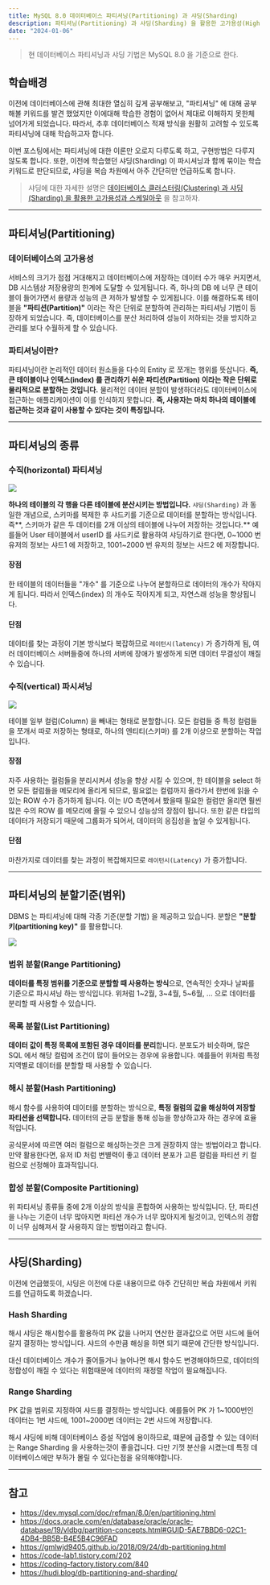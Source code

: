 ```yaml
---
title: MySQL 8.0 데이터베이스 파티셔닝(Partitioning) 과 샤딩(Sharding)
description: 파티셔닝(Partitioning) 과 샤딩(Sharding) 을 활용한 고가용성(High Availability) 를 어떻게 확보하는가?
date: "2024-01-06"
---
```


> 현 데이터베이스 파티셔닝과 샤딩 기법은 MySQL 8.0 을 기준으로 한다.

## 학습배경

이전에 데이터베이스에 관해 최대한 열심히 깊게 공부해보고, "파티셔닝" 에 대해 공부해볼 키워드를 발견 했었지만 이에대해 학습한 경험이 없어서 제대로 이해하지 못한체 넘어가게 되었습니다. 따라서, 추후 데이터베이스 적재 방식을 원활히 고려할 수 있도록 파티셔닝에 대해 학습하고자 합니다.

이번 포스팅에서는 파티셔닝에 대한 이론만 오로지 다루도록 하고, 구현방법은 다루지 않도록 합니다. 또한, 이전에 학습했던 샤딩(Sharding) 이 파시셔닝과 함께 묶이는 학습 키워드로 판단되므로, 샤딩을 복습 차원에서 아주 간단히만 언급하도록 합니다.

> 샤딩에 대한 자세한 설명은 [데이터베이스 클러스터링(Clustering) 과 샤딩(Sharding) 을 활용한 고가용성과 스케일아웃](https://velog.io/@msung99/%EB%8D%B0%EC%9D%B4%ED%84%B0%EB%B2%A0%EC%9D%B4%EC%8A%A4-%ED%81%B4%EB%9F%AC%EC%8A%A4%ED%84%B0%EB%A7%81Clustering-%EA%B3%BC-%EC%83%A4%EB%94%A9Sharding-%EC%9D%84-%ED%99%9C%EC%9A%A9%ED%95%9C-%EA%B3%A0%EA%B0%80%EC%9A%A9%EC%84%B1%EA%B3%BC-%EC%8A%A4%EC%BC%80%EC%9D%BC%EC%95%84%EC%9B%83) 을 참고하자.

---

## 파티셔닝(Partitioning)

### 데이터베이스의 고가용성

서비스의 크기가 점점 거대해지고 데이터베이스에 저장하는 데이터 수가 매우 커지면서, DB 시스템상 저장용량의 한계에 도달할 수 있게됩니다. 즉, 하나의 DB 에 너무 큰 테이블이 들어가면서 용량과 성능의 큰 저하가 발생할 수 있게됩니다. 이를 해결하도록 테이블을 **"파티션(Partition)"** 이라는 작은 단위로 분할하여 관리하는 파티셔닝 기법이 등장하게 되었습니다. 즉, 데이터베이스를 분산 처리하여 성능이 저하되는 것을 방지하고 관리를 보다 수월하게 할 수 있습니다.

### 파티셔닝이란?

파티셔닝이란 논리적인 데이터 원소들을 다수의 Entity 로 쪼개는 행위를 뜻삽니다. **즉, 큰 테이블이나 인덱스(index) 를 관리하기 쉬운 파티션(Partition) 이라는 작은 단위로 물리적으로 분할하는 것입니다.** 물리적인 데이터 분할이 발생하더라도 데이터베이스에 접근하는 애플리케이션이 이를 인식하지 못합니다. **즉, 사용자는 마치 하나의 테이블에 접근하는 것과 같이 사용할 수 있다는 것이 특징입니다.**

---

## 파티셔닝의 종류

### 수직(horizontal) 파티셔닝

![](https://velog.velcdn.com/images/msung99/post/c2c056e4-665d-42f0-aa58-0a025ae1fb0c/image.png)

**하나의 테이블의 각 행을 다른 테이블에 분산시키는 방법입니다.** `샤딩(Sharding)` 과 동일한 개념으로, 스키마를 복제한 후 샤드키를 기준으로 데이터를 분할하는 방식입니다. 즉**, 스키마가 같은 두 데이터를 2개 이상의 테이블에 나누어 저장하는 것입니다.** 예를들어 User 테이블에서 userID 를 사드키로 활용하여 샤딩하기로 한다면, 0~1000 번 유저의 정보는 샤드1 에 저장하고, 1001~2000 번 유저의 정보는 샤드2 에 저장합니다.

#### 장점

한 테이블의 데이터들을 "개수" 를 기준으로 나누어 분할하므로 데이터의 개수가 작아지게 됩니다. 따라서 인덱스(index) 의 개수도 작아지게 되고, 자연스래 성능을 향상됩니다.

#### 단점

데이터를 찾는 과정이 기본 방식보다 복잡하므로 `레이턴시(latency)` 가 증가하게 됨, 여러 데이터베이스 서버들중에 하나의 서버에 장애가 발생하게 되면 데이터 무결성이 깨질 수 있습니다.

### 수직(vertical) 파시셔닝

![](https://velog.velcdn.com/images/msung99/post/a92ace73-830d-498d-a630-ce916e08d2ab/image.png)

테이블 일부 컬럼(Column) 을 빼내는 형태로 분할합니다. 모든 컬럼들 중 특정 컬럼들을 쪼개서 따로 저장하는 형태로, 하나의 엔티티(스키마) 를 2개 이상으로 분할하는 작업입니다.

#### 장점

자주 사용하는 컬럼들을 분리시켜서 성능을 향상 시킬 수 있으며, 한 테이블을 select 하면 모든 컬럼들을 메모리에 올리게 되므로, 필요없는 컬럼까지 올라가서 한번에 읽을 수 있는 ROW 수가 증가하게 됩니다. 이는 I/O 측면에서 봤을때 필요한 컬럼만 올리면 훨씬 많은 수의 ROW 를 메모리에 올릴 수 있으니 성능상의 장점이 됩니다. 또한 같은 타입의 데이터가 저장되기 때문에 그룹화가 되어서, 데이터의 응집성을 높일 수 있게됩니다.

#### 단점

마찬가지로 데이터를 찾는 과정이 복잡해지므로 `레이턴시(Latency)` 가 증가합니다.

---

## 파티셔닝의 분할기준(범위)

DBMS 는 파티셔닝에 대해 각종 기준(분할 기법) 을 제공하고 있습니다. 분할은 **"분할 키(partitioning key)"** 를 활용합니다.

![](https://velog.velcdn.com/images/msung99/post/98304c32-6aed-48c2-b3e3-d398cc46f91c/image.png)

### 범위 분할(Range Partitioning)

**데이터를 특정 범위를 기준으로 분할할 때 사용하는 방식**으로, 연속적인 숫자나 날짜를 기준으로 파시셔닝 하는 방식입니다. 위처럼 1~2월, 3~4월, 5~6월, ... 으로 데이터를 분리할 때 사용할 수 있습니다.

### 목록 분할(List Partitioning)

**데이터 값이 특정 목록에 포함된 경우 데이터를 분리**합니다. 분포도가 비슷하며, 많은 SQL 에서 해당 컬럼에 조건이 많이 들어오는 경우에 유용합니다. 예를들어 위처럼 특정 지역별로 데이터를 분할할 때 사용할 수 있습니다.

### 해시 분할(Hash Partitioning)

해시 함수를 사용하여 데이터를 분할하는 방식으로, **특정 컬럼의 값을 해싱하여 저장할 파티션을 선택합니다.** 데이터의 균등 분할을 통해 성능을 향상하고자 하는 경우에 효율적입니다.

공식문서에 따르면 여러 컬럼으로 해싱하는것은 크게 권장하지 않는 방법이라고 합니다. 만약 활용한다면, 유저 ID 처럼 변별력이 좋고 데이터 분포가 고른 컬럼을 파티션 키 컬럼으로 선정해야 효과적입니다.

### 합성 분할(Composite Partitioning)

위 파티셔닝 종류들 중에 2개 이상의 방식을 혼합하여 사용하는 방식입니다. 단, 파티션을 나누는 기준이 너무 많아지면 파티션 개수가 너무 많아지게 될것이고, 인덱스의 경합이 너무 심해져서 잘 사용하지 않는 방법이라고 합니다.

---

## 샤딩(Sharding)

이전에 언급했듯이, 샤딩은 이전에 다룬 내용이므로 아주 간단히만 복습 차원에서 키워드를 언급하도록 하겠습니다.

### Hash Sharding

해시 샤딩은 해시함수를 활용하여 PK 값을 나머지 연산한 결과값으로 어떤 샤드에 들어갈지 결정하는 방식입니다. 샤드의 수만큼 해싱을 하면 되기 떄문에 간단한 방식입니다.

대신 데이터베이스 개수가 줄어들거나 늘어나면 해시 함수도 변경해야하므로, 데이터의 정합성이 깨질 수 있다는 위험때문에 데이터의 재정렬 작업이 필요해집니다.

### Range Sharding

PK 값을 범위로 지정하여 샤드를 결정하는 방식입니다. 예를들어 PK 가 1~1000번인 데이터는 1번 샤드에, 1001~2000번 데이터는 2번 샤드에 저장합니다.

해시 샤딩에 비해 데이터베이스 증설 작업에 용이하므로, 떄문에 급증할 수 있는 데이터는 Range Sharding 을 사용하는것이 좋을겁니다. 다만 기껏 분산을 시켰는데 특정 데이터베이스에만 부하가 몰릴 수 있다는점을 유의해야합니다.

---

## 참고

- https://dev.mysql.com/doc/refman/8.0/en/partitioning.html
- https://docs.oracle.com/en/database/oracle/oracle-database/19/vldbg/partition-concepts.html#GUID-5AE7BBD6-02C1-4DB4-BB5B-B4E5B4C96FAD
- https://gmlwjd9405.github.io/2018/09/24/db-partitioning.html
- https://code-lab1.tistory.com/202
- https://coding-factory.tistory.com/840
- https://hudi.blog/db-partitioning-and-sharding/
